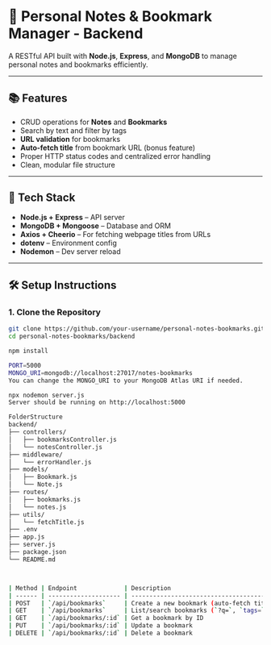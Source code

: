 # 📝 Personal Notes & Bookmark Manager - Backend

A RESTful API built with **Node.js**, **Express**, and **MongoDB** to manage personal notes and bookmarks efficiently.

---

## 📚 Features

- CRUD operations for **Notes** and **Bookmarks**
- Search by text and filter by tags
- **URL validation** for bookmarks
- **Auto-fetch title** from bookmark URL (bonus feature)
- Proper HTTP status codes and centralized error handling
- Clean, modular file structure

---

## 🧰 Tech Stack

- **Node.js + Express** – API server
- **MongoDB + Mongoose** – Database and ORM
- **Axios + Cheerio** – For fetching webpage titles from URLs
- **dotenv** – Environment config
- **Nodemon** – Dev server reload

---

## 🛠️ Setup Instructions

### 1. Clone the Repository

```bash
git clone https://github.com/your-username/personal-notes-bookmarks.git
cd personal-notes-bookmarks/backend

npm install

PORT=5000
MONGO_URI=mongodb://localhost:27017/notes-bookmarks
You can change the MONGO_URI to your MongoDB Atlas URI if needed.

npx nodemon server.js
Server should be running on http://localhost:5000

FolderStructure
backend/
├── controllers/
│   ├── bookmarksController.js
│   └── notesController.js
├── middleware/
│   └── errorHandler.js
├── models/
│   ├── Bookmark.js
│   └── Note.js
├── routes/
│   ├── bookmarks.js
│   └── notes.js
├── utils/
│   └── fetchTitle.js
├── .env
├── app.js
├── server.js
├── package.json
└── README.md



| Method | Endpoint             | Description                                |
| ------ | -------------------- | ------------------------------------------ |
| POST   | `/api/bookmarks`     | Create a new bookmark (auto-fetch title ✅) |
| GET    | `/api/bookmarks`     | List/search bookmarks (`?q=`, `tags=`)     |
| GET    | `/api/bookmarks/:id` | Get a bookmark by ID                       |
| PUT    | `/api/bookmarks/:id` | Update a bookmark                          |
| DELETE | `/api/bookmarks/:id` | Delete a bookmark                          |
